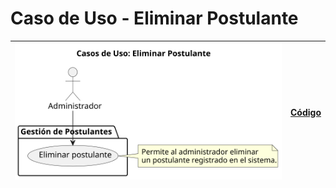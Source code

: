 # Caso de Uso - Eliminar Postulante

| ![Diagrama de Clases](/casos_de_uso/imagenes/administrador/Eliminar_Postulante.svg) |[Código](/casos_de_uso/diagrama_casos_de_uso/administrador/eliminar_postualnte/eliminar_postulante.puml)|
|-------------------------------------------------------------------------------------|---|